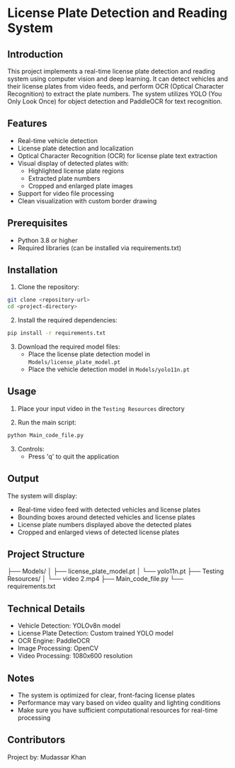 # License Plate Detection and Reading System

## Introduction
This project implements a real-time license plate detection and reading system using computer vision and deep learning. It can detect vehicles and their license plates from video feeds, and perform OCR (Optical Character Recognition) to extract the plate numbers. The system utilizes YOLO (You Only Look Once) for object detection and PaddleOCR for text recognition.

## Features
- Real-time vehicle detection
- License plate detection and localization
- Optical Character Recognition (OCR) for license plate text extraction
- Visual display of detected plates with:
  - Highlighted license plate regions
  - Extracted plate numbers
  - Cropped and enlarged plate images
- Support for video file processing
- Clean visualization with custom border drawing

## Prerequisites
- Python 3.8 or higher
- Required libraries (can be installed via requirements.txt)

## Installation
1. Clone the repository:
```bash
git clone <repository-url>
cd <project-directory>
```

2. Install the required dependencies:
```bash
pip install -r requirements.txt
```

3. Download the required model files:
   - Place the license plate detection model in `Models/license_plate_model.pt`
   - Place the vehicle detection model in `Models/yolo11n.pt`

## Usage
1. Place your input video in the `Testing Resources` directory

2. Run the main script:
```bash
python Main_code_file.py
```

3. Controls:
   - Press 'q' to quit the application

## Output
The system will display:
- Real-time video feed with detected vehicles and license plates
- Bounding boxes around detected vehicles and license plates
- License plate numbers displayed above the detected plates
- Cropped and enlarged views of detected license plates

## Project Structure 
├── Models/
│ ├── license_plate_model.pt
│ └── yolo11n.pt
├── Testing Resources/
│ └── video 2.mp4
├── Main_code_file.py
└── requirements.txt

## Technical Details
- Vehicle Detection: YOLOv8n model
- License Plate Detection: Custom trained YOLO model
- OCR Engine: PaddleOCR
- Image Processing: OpenCV
- Video Processing: 1080x600 resolution

## Notes
- The system is optimized for clear, front-facing license plates
- Performance may vary based on video quality and lighting conditions
- Make sure you have sufficient computational resources for real-time processing


## Contributors
Project by: Mudassar Khan

